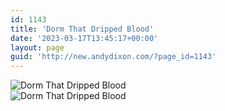 ```yaml
---
id: 1143
title: 'Dorm That Dripped Blood'
date: '2023-03-17T13:45:17+00:00'
layout: page
guid: 'http://new.andydixon.com/?page_id=1143'
---
```


![Dorm That Dripped Blood](https://i0.wp.com/assets.g8x2.ldn.idrivee2-23.com/posters/Dorm%20That%20Dripped%20Blood%2001.jpg?w=1200&ssl=1 "Dorm That Dripped Blood")  
![Dorm That Dripped Blood](https://i0.wp.com/assets.g8x2.ldn.idrivee2-23.com/posters/Dorm%20That%20Dripped%20Blood%2002.jpg?w=1200&ssl=1 "Dorm That Dripped Blood")